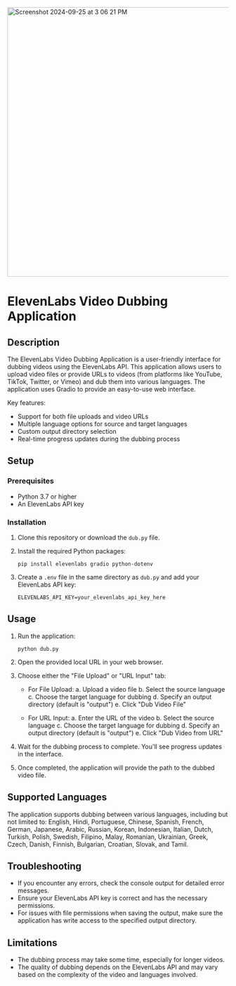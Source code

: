 
<img width="612" alt="Screenshot 2024-09-25 at 3 06 21 PM" src="https://github.com/user-attachments/assets/adf9e8b0-15e1-43fd-8eb1-bdb94165ed22">

# ElevenLabs Video Dubbing Application

## Description

The ElevenLabs Video Dubbing Application is a user-friendly interface for dubbing videos using the ElevenLabs API. This application allows users to upload video files or provide URLs to videos (from platforms like YouTube, TikTok, Twitter, or Vimeo) and dub them into various languages. The application uses Gradio to provide an easy-to-use web interface.

Key features:
- Support for both file uploads and video URLs
- Multiple language options for source and target languages
- Custom output directory selection
- Real-time progress updates during the dubbing process

## Setup

### Prerequisites

- Python 3.7 or higher
- An ElevenLabs API key

### Installation

1. Clone this repository or download the `dub.py` file.

2. Install the required Python packages:
   ```
   pip install elevenlabs gradio python-dotenv
   ```

3. Create a `.env` file in the same directory as `dub.py` and add your ElevenLabs API key:
   ```
   ELEVENLABS_API_KEY=your_elevenlabs_api_key_here
   ```

## Usage

1. Run the application:
   ```
   python dub.py
   ```

2. Open the provided local URL in your web browser.

3. Choose either the "File Upload" or "URL Input" tab:

   - For File Upload:
     a. Upload a video file
     b. Select the source language
     c. Choose the target language for dubbing
     d. Specify an output directory (default is "output")
     e. Click "Dub Video File"

   - For URL Input:
     a. Enter the URL of the video
     b. Select the source language
     c. Choose the target language for dubbing
     d. Specify an output directory (default is "output")
     e. Click "Dub Video from URL"

4. Wait for the dubbing process to complete. You'll see progress updates in the interface.

5. Once completed, the application will provide the path to the dubbed video file.

## Supported Languages

The application supports dubbing between various languages, including but not limited to:
English, Hindi, Portuguese, Chinese, Spanish, French, German, Japanese, Arabic, Russian, Korean, Indonesian, Italian, Dutch, Turkish, Polish, Swedish, Filipino, Malay, Romanian, Ukrainian, Greek, Czech, Danish, Finnish, Bulgarian, Croatian, Slovak, and Tamil.

## Troubleshooting

- If you encounter any errors, check the console output for detailed error messages.
- Ensure your ElevenLabs API key is correct and has the necessary permissions.
- For issues with file permissions when saving the output, make sure the application has write access to the specified output directory.

## Limitations

- The dubbing process may take some time, especially for longer videos.
- The quality of dubbing depends on the ElevenLabs API and may vary based on the complexity of the video and languages involved.


